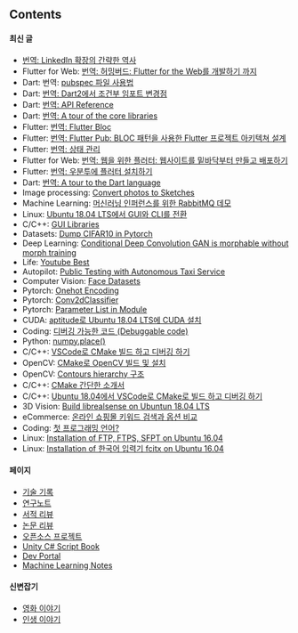 ## Contents

#### 최신 글

- [번역: LinkedIn 확장의 간략한 역사](./technical_articles/software_architecture/a_brief_history_of_scaling_linkedin.md)
- Flutter for Web: [번역: 허밍버드: Flutter for the Web를 개발하기 까지](technical_articles/flutter/hummingboard_building_flutter_for_the_web.md)
- Dart: 번역: [pubspec 파일 사용법](technical_articles/dart/pubspec_yaml.md)
- Dart: [번역: Dart2에서 조건부 임포트 변경점](technical_articles/dart/dart2_conditional_import_update.md)
- Dart: [번역: API Reference](technical_articles/dart/api_reference/index.md)
- Dart: [번역: A tour of the core libraries](technical_articles/dart/core_libraries_tour/index.md)
- Flutter: [번역: Flutter Bloc](technical_articles/flutter/bloc/index.md)
- Flutter: [번역: Flutter Pub: BLOC 패턴을 사용한 Flutter 프로젝트 아키텍쳐 설계](technical_articles/flutter/state_management/architecture_your_flutter_project_using_bloc_pattern.md)
- Flutter: [번역: 상태 관리](technical_articles/flutter/state_management/index.md)
- Flutter for Web: [번역: 웹을 위한 플러터: 웹사이트를 밑바닥부터 만들고 배포하기](technical_articles/flutter/flutter_for_web_create_and_deploy_a_website_from_scratch.md)
- Flutter: [번역: 우분투에 플러터 설치하기](technical_articles/flutter/installation_of_flutter_on_ubuntu.md)
- Dart: [번역: A tour to the Dart language](./technical_articles/dart/index.md)
- Image processing: [Convert photos to Sketches](./technical_articles/image_processing/convert_photos_to_sketches.md)
- Machine Learning: [머신러닝 인퍼런스를 위한 RabbitMQ 데모](technical_articles/machine_learning/rabbitmq_demo_for_machine_learning_inference.md)
- Linux: [Ubuntu 18.04 LTS에서 GUI와 CLI를 전환](technical_articles/linux/switch_gui_and_cli.md)
- C/C++: [GUI Libraries](./technical_articles/c_language/cpp_gui_libraries.md)
- Datasets: [Dump CIFAR10 in Pytorch](technical_articles/datasets/cifar10.md)
- Deep Learning: [Conditional Deep Convolution GAN is morphable without morph training](technical_articles/deep_learning/cdcgan_is_mophable_without_training.md)
- Life: [Youtube Best](./life/youtube_best.md)
- Autopilot: [Public Testing with Autonomous Taxi Service](technical_articles/autopilot/public_testing_with_autonomous_taxi_service.md)
- Computer Vision: [Face Datasets](technical_articles/computer_vision/face_datasets.md)
- Pytorch: [Onehot Encoding](technical_articles/pytorch/onehot_encoding.md)
- Pytorch: [Conv2dClassifier](technical_articles/pytorch/conv2d_classifier.md)
- Pytorch: [Parameter List in Module](technical_articles/pytorch/parameter_list_in_module.md)
- CUDA: [aptitude로 Ubuntu 18.04 LTS에 CUDA 설치](./technical_articles/cuda/aptitude_cuda.md)
- Coding: [디버깅 가능한 코드 (Debuggable code)](./technical_articles/coding/debuggable_code.md)
- Python: [numpy.place()](technical_articles/python/python_krorea_numpy_place.md)
- C/C++: [VSCode로 CMake 빌드 하고 디버깅 하기](technical_articles/c_language/build_cmake_in_vscode_on_linux.md)
- OpenCV: [CMake로 OpenCV 빌드 및 설치](technical_articles/computer_vision/build_opencv_with_cmake.md)
- OpenCV: [Contours hierarchy 구조](technical_articles/computer_vision/contours_hierarchy.md)
- C/C++: [CMake 간단한 소개서](technical_articles/c_language/simple_cmake_introduction.md)
- C/C++: [Ubuntu 18.04에서 VSCode로 CMake로 빌드 하고 디버깅 하기](technical_articles/c_language/build_cmake_in_vscode_on_linux.md)
- 3D Vision: [Build librealsense on Ubuntun 18.04 LTS](technical_articles/3d_vision/build_librealsense_on_ubuntu_1604.md)
- eCommerce: [온라인 쇼핑몰 키워드 검색과 옵션 비교](technical_articles/product_managements/ecommerce_search.md)
- Coding: [첫 프로그래밍 언어?](./technical_articles/learning_programming_languages/which_programming_language_do_you_want_to_learn.md)
- Linux: [Installation of FTP, FTPS, SFPT on Ubuntu 16.04](./technical_articles/linux/ubuntu_ftp.md)
- Linux: [Installation of 한국어 입력기 fcitx on Ubuntu 16.04](./technical_articles/linux/ubuntu_korean_fcitx_installation.md)

#### 페이지

- [기술 기록](./technical_articles/index.md)
- [연구노트](study_notes/index.md)
- [서적 리뷰](book_reviews/index.md)
- [논문 리뷰](./reviews/index.md)
- [오픈소스 프로젝트](./opensource_projects/index.md)
- [Unity C# Script Book](technical_articles/unity_csharp_script_book/index.md)
- [Dev Portal](dev_portal/index.md)
- [Machine Learning Notes](./machine_learning_notes/index.md)

#### 신변잡기

- [영화 이야기](movies/index.md)
- [인생 이야기](life/index.md)

